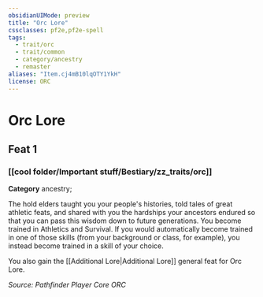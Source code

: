 ```yaml
---
obsidianUIMode: preview
title: "Orc Lore"
cssclasses: pf2e,pf2e-spell
tags:
  - trait/orc
  - trait/common
  - category/ancestry
  - remaster
aliases: "Item.cj4mB10lqOTY1YkH"
license: ORC
---
```

# Orc Lore
## Feat 1
### [[cool folder/Important stuff/Bestiary/zz_traits/orc]]

**Category** ancestry; 




The hold elders taught you your people's histories, told tales of great athletic feats, and shared with you the hardships your ancestors endured so that you can pass this wisdom down to future generations. You become trained in Athletics and Survival. If you would automatically become trained in one of those skills (from your background or class, for example), you instead become trained in a skill of your choice.

You also gain the [[Additional Lore|Additional Lore]] general feat for Orc Lore.

*Source: Pathfinder Player Core*
*ORC*